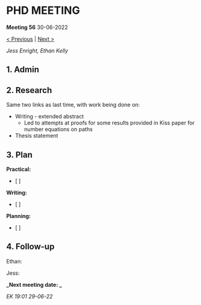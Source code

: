 # PHD MEETING

__Meeting 56__
30-06-2022

[< Previous](../06/55_23=06-22.md) | [Next >](../07/57_13-07-22.md)

_Jess Enright,_
_Ethan Kelly_


## 1. Admin


## 2. Research

Same two links as last time, with work being done on:
- Writing - extended abstract
	- Led to attempts at proofs for some results provided in Kiss paper for number equations on paths
- Thesis statement


## 3. Plan

**Practical:**
- [ ] 

**Writing:**
- [ ] 

**Planning:**
- [ ] 



## 4. Follow-up

Ethan:

Jess:


**_Next meeting date: _**



_EK 19:01 29-06-22_

